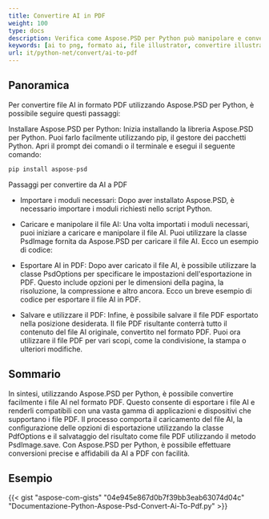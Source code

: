 ```yaml
---
title: Convertire AI in PDF
weight: 100
type: docs
description: Verifica come Aspose.PSD per Python può manipolare e convertire immagini AI in PDF
keywords: [ai to png, formato ai, file illustrator, convertire illustrator, ai in pdf, ai in jpeg, ai in tiff, ai in psd, psd api, python, esempio di codice]
url: it/python-net/convert/ai-to-pdf
---
```


## **Panoramica**
Per convertire file AI in formato PDF utilizzando Aspose.PSD per Python, è possibile seguire questi passaggi:

Installare Aspose.PSD per Python: Inizia installando la libreria Aspose.PSD per Python. Puoi farlo facilmente utilizzando pip, il gestore dei pacchetti Python. Apri il prompt dei comandi o il terminale e esegui il seguente comando:

```python
pip install aspose-psd
```

Passaggi per convertire da AI a PDF

- Importare i moduli necessari: Dopo aver installato Aspose.PSD, è necessario importare i moduli richiesti nello script Python.
- Caricare e manipolare il file AI: Una volta importati i moduli necessari, puoi iniziare a caricare e manipolare il file AI. Puoi utilizzare la classe PsdImage fornita da Aspose.PSD per caricare il file AI. Ecco un esempio di codice:

- Esportare AI in PDF: Dopo aver caricato il file AI, è possibile utilizzare la classe PsdOptions per specificare le impostazioni dell'esportazione in PDF. Questo include opzioni per le dimensioni della pagina, la risoluzione, la compressione e altro ancora. Ecco un breve esempio di codice per esportare il file AI in PDF.

- Salvare e utilizzare il PDF: Infine, è possibile salvare il file PDF esportato nella posizione desiderata. Il file PDF risultante conterrà tutto il contenuto del file AI originale, convertito nel formato PDF. Puoi ora utilizzare il file PDF per vari scopi, come la condivisione, la stampa o ulteriori modifiche.

## **Sommario**
In sintesi, utilizzando Aspose.PSD per Python, è possibile convertire facilmente i file AI nel formato PDF. Questo consente di esportare i file AI e renderli compatibili con una vasta gamma di applicazioni e dispositivi che supportano i file PDF. Il processo comporta il caricamento del file AI, la configurazione delle opzioni di esportazione utilizzando la classe PdfOptions e il salvataggio del risultato come file PDF utilizzando il metodo PsdImage.save. Con Aspose.PSD per Python, è possibile effettuare conversioni precise e affidabili da AI a PDF con facilità.

## **Esempio**
{{< gist "aspose-com-gists" "04e945e867d0b7f39bb3eab63074d04c" "Documentazione-Python-Aspose-Psd-Convert-Ai-To-Pdf.py" >}}

